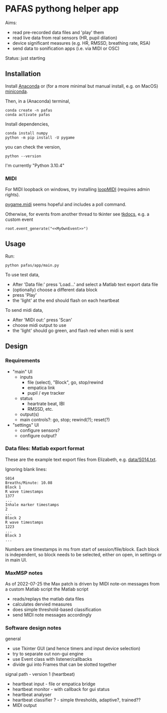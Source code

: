# PAFAS pythong helper app

Aims:
- read pre-recorded data files and 'play' them
- read live data from real sensors (HR, pupil dilation)
- device significant measures (e.g. HR, RMSSD, breathing rate, RSA)
- send data to sonification apps (i.e. via MIDI or OSC)

Status: just starting

## Installation

Install 
[Anaconda](https://docs.anaconda.com/anaconda/install/windows/) or
(for a more minimal but manual install, e.g. on MacOS) 
[miniconda](https://docs.conda.io/en/latest/miniconda.html).

Then, in a (Anaconda) terminal, 
```
conda create -n pafas
conda activate pafas
```
Install dependencies,
```
conda install numpy
python -m pip install -U pygame
```
you can check the version,
```
python --version
```
I'm currently "Python 3.10.4"


### MIDI

For MIDI loopback on windows, try installing
[loopMIDI](https://www.tobias-erichsen.de/software/loopmidi.html) 
(requires admin rights).

[pygame.midi](https://www.pygame.org/docs/ref/midi.html#pygame.midi.Input.poll)
seems hopeful and includes a poll command.

Otherwise, for events from another thread to tkinter see
[tkdocs](http://tkdocs.com/tutorial/eventloop.html#asyncio), e.g. a custom event
```
root.event_generate("<<MyOwnEvent>>")
```

## Usage

Run:
```
python pafas/app/main.py
```

To use test data,
- After 'Data file:' press 'Load...' and select a Matlab text export data file
- (optionally) choose a different data block
- press 'Play'
- the 'light' at the end should flash on each heartbeat

To send midi data,
- After 'MIDI out:' press 'Scan'
- choose midi output to use
- the 'light' should go green, and flash red when midi is sent

## Design

### Requirements

- "main" UI 
  - inputs
    - file (select), "Block", go, stop/rewind
    - empatica link
    - pupil / eye tracker
  - status
    - heartrate beat, IBI
    - RMSSD, etc.
  - output(s)
  - main controls?: go, stop; rewind(?); reset(?)
- "settings" UI 
  - configure sensors?
  - configure output?

### Data files: Matlab export format

These are the example text export files from Elizabeth, e.g. 
[data/S014.txt](data/S014.txt).

Ignoring blank lines:
```
S014
Breaths/Minute: 10.08
Block 1
R wave timestamps
1377
...
Inhale marker timestamps
2
...
Block 2
R wave timestamps
1223
...
Block 3
...
```
Numbers are timestamps in ms from start of session/file/block.
Each block is independent, so block needs to be selected, either on open,
in settings or in main UI.

### MaxMSP notes

As of 2022-07-25 the Max patch is driven by MIDI note-on messages from a custom Matlab script
the Matlab script
- reads/replays the matlab data files
- calculates dervied measures
- does simple threshold-based classification
- send MIDI note messages accordingly

### Software design notes

general
- use Tkinter GUI (and hence timers and input device selection)
- try to separate out non-gui engine
- use Event class with listener/callbacks
- divide gui into Frames that can be slotted together

signal path - version 1 (heartbeat)
- heartbeat input - file or empatica bridge
- heartbeat monitor - with callback for gui status
- heartbeat analyser
- heartbeat classifier ? - simple thresholds, adaptive?, trained??
- MIDI output
